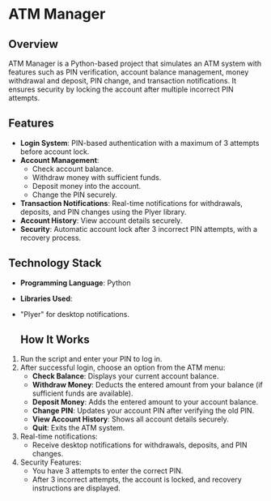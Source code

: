 # ATM Manager

## Overview
ATM Manager is a Python-based project that simulates an ATM system with features such as PIN verification, account balance management, money withdrawal and deposit, PIN change, and transaction notifications. It ensures security by locking the account after multiple incorrect PIN attempts.

## Features
- **Login System**: PIN-based authentication with a maximum of 3 attempts before account lock.
- **Account Management**:
  - Check account balance.
  - Withdraw money with sufficient funds.
  - Deposit money into the account.
  - Change the PIN securely.
- **Transaction Notifications**: Real-time notifications for withdrawals, deposits, and PIN changes using the Plyer library.
- **Account History**: View account details securely.
- **Security**: Automatic account lock after 3 incorrect PIN attempts, with a recovery process.

## Technology Stack
- **Programming Language**: Python
- **Libraries Used**:
- "Plyer" for desktop notifications.

  ## How It Works
1. Run the script and enter your PIN to log in.
2. After successful login, choose an option from the ATM menu:
   - **Check Balance**: Displays your current account balance.
   - **Withdraw Money**: Deducts the entered amount from your balance (if sufficient funds are available).
   - **Deposit Money**: Adds the entered amount to your account balance.
   - **Change PIN**: Updates your account PIN after verifying the old PIN.
   - **View Account History**: Shows all account details securely.
   - **Quit**: Exits the ATM system.
3. Real-time notifications:
   - Receive desktop notifications for withdrawals, deposits, and PIN changes.
4. Security Features:
   - You have 3 attempts to enter the correct PIN.
   - After 3 incorrect attempts, the account is locked, and recovery instructions are displayed.


